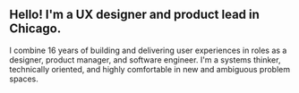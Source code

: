 ## Hello! I'm a UX designer and product lead in Chicago.

I combine 16 years of building and delivering user experiences in roles as a designer, product manager, and software engineer. I'm a systems thinker, technically oriented, and highly comfortable in new and ambiguous problem spaces.
